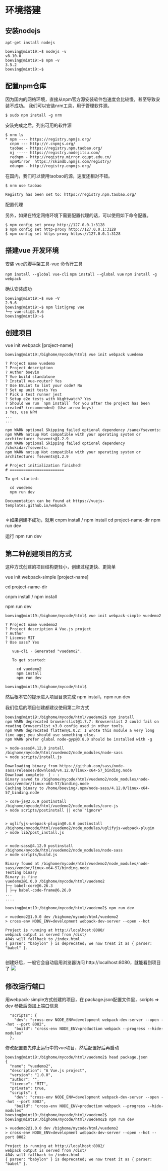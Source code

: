 

# 环境搭建

## 安装nodejs

`apt-get install nodejs`

```
boeving@mint19:~$ nodejs -v
v8.10.0
boeving@mint19:~$ npm -v
3.5.2
boeving@mint19:~$ 
```

## 配置npm仓库

因为国内的网络环境，直接从npm官方源安装软件包速度会比较慢，甚至导致安装不成功。
我们可以安装nrm工具，用于管理软件源。

`$ sudo npm install -g nrm`

安装完成之后，列出可用的软件源
```
$ nrm ls
* npm ---- https://registry.npmjs.org/
  cnpm --- http://r.cnpmjs.org/
  taobao - https://registry.npm.taobao.org/
  nj ----- https://registry.nodejitsu.com/
  rednpm - http://registry.mirror.cqupt.edu.cn/
  npmMirror  https://skimdb.npmjs.com/registry/
  edunpm - http://registry.enpmjs.org/
```

在国内，我们可以使用taobao的源，速度还相对不错。

```
$ nrm use taobao
                        
Registry has been set to: https://registry.npm.taobao.org/
```


配置代理

另外，如果在特定网络环境下需要配置代理的话，可以使用如下命令配置。

```
$ npm config set proxy http://127.0.0.1:3128
$ npm config set http-proxy http://127.0.0.1:3128
$ npm config set https-proxy https://127.0.0.1:3128
```


## 搭建vue 开发环境 

安装 vue的脚手架工具-vue 命令行工具

`npm install --global vue-cli`
`npm install --global vue`
`npm install -g webpack`


确认安装成功


```
boeving@mint19:~$ vue -V
2.9.6
boeving@mint19:~$ npm list|grep vue
└─┬ vue-cli@2.9.6
boeving@mint19:~$ 
```

## 创建项目


vue init webpack [project-name]

```
boeving@mint19:/bighome/mycode/html$ vue init webpack vuedemo

? Project name vuedemo
? Project description 
? Author boevin
? Vue build standalone
? Install vue-router? Yes
? Use ESLint to lint your code? No
? Set up unit tests Yes
? Pick a test runner jest
? Setup e2e tests with Nightwatch? Yes
? Should we run `npm install` for you after the project has been created? (recommended) (Use arrow keys)
❯ Yes, use NPM 
...
...

npm WARN optional Skipping failed optional dependency /sane/fsevents:
npm WARN notsup Not compatible with your operating system or architecture: fsevents@1.2.9
npm WARN optional Skipping failed optional dependency /chokidar/fsevents:
npm WARN notsup Not compatible with your operating system or architecture: fsevents@1.2.9

# Project initialization finished!
# ========================

To get started:

  cd vuedemo
  npm run dev
  
Documentation can be found at https://vuejs-templates.github.io/webpack


```


＊如果创建不成功，就用 cnpm install / npm install
cd project-name-dir
npm run dev


运行
npm run dev


## 第二种创建项目的方式

这种方式创建的项目结构更轻小，创建过程更快、更简单

vue init webpack-simple [project-name]

cd project-name-dir

cnpm install / npm install

npm run dev

```
boeving@mint19:/bighome/mycode/html$ vue init webpack-simple vuedemo2

? Project name vuedemo2
? Project description A Vue.js project
? Author 
? License MIT
? Use sass? Yes

   vue-cli · Generated "vuedemo2".

   To get started:
   
     cd vuedemo2
     npm install
     npm run dev

boeving@mint19:/bighome/mycode/html$
```

然后根本它的提示进入项目目录完成  npm install，npm run dev

我们往后的项目创建都建议使用第二种方式

```
boeving@mint19:/bighome/mycode/html/vuedemo2$ npm install 
npm WARN deprecated browserslist@1.7.7: Browserslist 2 could fail on reading Browserslist >3.0 config used in other tools.
npm WARN deprecated flatten@1.0.2: I wrote this module a very long time ago; you should use something else.
npm WARN prefer global node-gyp@3.8.0 should be installed with -g

> node-sass@4.12.0 install /bighome/mycode/html/vuedemo2/node_modules/node-sass
> node scripts/install.js

Downloading binary from https://github.com/sass/node-sass/releases/download/v4.12.0/linux-x64-57_binding.node
Download complete  ] - :
Binary saved to /bighome/mycode/html/vuedemo2/node_modules/node-sass/vendor/linux-x64-57/binding.node
Caching binary to /home/boeving/.npm/node-sass/4.12.0/linux-x64-57_binding.node

> core-js@2.6.9 postinstall /bighome/mycode/html/vuedemo2/node_modules/core-js
> node scripts/postinstall || echo "ignore"


> uglifyjs-webpack-plugin@0.4.6 postinstall /bighome/mycode/html/vuedemo2/node_modules/uglifyjs-webpack-plugin
> node lib/post_install.js


> node-sass@4.12.0 postinstall /bighome/mycode/html/vuedemo2/node_modules/node-sass
> node scripts/build.js

Binary found at /bighome/mycode/html/vuedemo2/node_modules/node-sass/vendor/linux-x64-57/binding.node
Testing binary
Binary is fine
vuedemo2@1.0.0 /bighome/mycode/html/vuedemo2
├─┬ babel-core@6.26.3 
│ ├─┬ babel-code-frame@6.26.0 
...
....

boeving@mint19:/bighome/mycode/html/vuedemo2$ npm run dev

> vuedemo2@1.0.0 dev /bighome/mycode/html/vuedemo2
> cross-env NODE_ENV=development webpack-dev-server --open --hot

Project is running at http://localhost:8080/
webpack output is served from /dist/
404s will fallback to /index.html
{ parser: "babylon" } is deprecated; we now treat it as { parser: "babel" }.


```

创建好后，一般它会自动启用浏览器访问 http://localhost:8080，就能看到项目了
![](imgs/DeepinScreenshot_select-area_20190904221544.png)



## 修改运行端口

用webpack-simple方式创建的项目，在 package.json配置文件里，scripts => dev 参数后面加上端口信息
```
  "scripts": {
    "dev": "cross-env NODE_ENV=development webpack-dev-server --open --hot --port 8082",
    "build": "cross-env NODE_ENV=production webpack --progress --hide-modules"
  },
```

修改配置要先停止运行中的vue项目，然后配置好后再启动

```
boeving@mint19:/bighome/mycode/html/vuedemo2$ head package.json 
{
  "name": "vuedemo2",
  "description": "A Vue.js project",
  "version": "1.0.0",
  "author": "",
  "license": "MIT",
  "private": true,
  "scripts": {
    "dev": "cross-env NODE_ENV=development webpack-dev-server --open --hot --port 8082",
    "build": "cross-env NODE_ENV=production webpack --progress --hide-modules"
boeving@mint19:/bighome/mycode/html/vuedemo2$ 
boeving@mint19:/bighome/mycode/html/vuedemo2$ npm run dev

> vuedemo2@1.0.0 dev /bighome/mycode/html/vuedemo2
> cross-env NODE_ENV=development webpack-dev-server --open --hot --port 8082

Project is running at http://localhost:8082/
webpack output is served from /dist/
404s will fallback to /index.html
{ parser: "babylon" } is deprecated; we now treat it as { parser: "babel" }.


```

